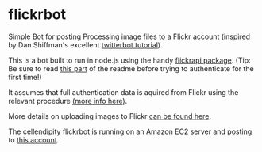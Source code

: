# flickrbot
Simple Bot for posting Processing image files to a Flickr account (inspired by Dan Shiffman's excellent  <a href="https://www.youtube.com/playlist?list=PLRqwX-V7Uu6atTSxoRiVnSuOn6JHnq2yV">twitterbot tutorial</a>).

This is a bot built to run in node.js using the handy <a href="https://github.com/Pomax/node-flickrapi">flickrapi package</a>.
(Tip: Be sure to read <a href="https://github.com/Pomax/node-flickrapi#an-example-of-a-first-run">this part</a> of the readme before trying to authenticate for the first time!)

It assumes that full authentication data is aquired from Flickr using the relevant procedure <a href=" https://www.flickr.com/services/api/auth.oauth.html">(more info here)</a>.

More details on uploading images to Flickr <a href="https://www.flickr.com/services/api/upload.api.html">can be found here</a>.

The cellendipity flickrbot is running on an Amazon EC2 server and posting to <a href="https://www.flickr.com/photos/144469250@N07/">this account</a>.
